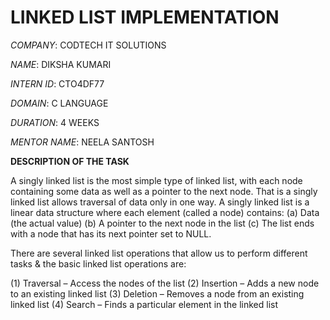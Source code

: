 # LINKED LIST IMPLEMENTATION

*COMPANY*: CODTECH IT SOLUTIONS

*NAME*: DIKSHA KUMARI

*INTERN ID*: CTO4DF77

*DOMAIN*: C LANGUAGE

*DURATION*: 4 WEEKS

*MENTOR NAME*: NEELA SANTOSH

**DESCRIPTION OF THE TASK**

A singly linked list is the most simple type of linked list, with each node containing some data as well as a pointer to the next node. That is a singly linked list allows traversal of data only in one way.
A singly linked list is a linear data structure where each element (called a node) contains:
   (a) Data (the actual value)
   (b) A pointer to the next node in the list
   (c) The list ends with a node that has its next pointer set to NULL.

There are several linked list operations that allow us to perform different tasks & the basic linked list operations are:

  (1) Traversal – Access the nodes of the list
  (2) Insertion – Adds a new node to an existing linked list
  (3) Deletion – Removes a node from an existing linked list
  (4) Search – Finds a particular element in the linked list













